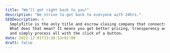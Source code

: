 ```yaml
---
title: "We’ll get right back to you!"
description: "We strive to get back to everyone with 24hrs."
SEODescription: >
  SmplyTitle is the only title and escrow closing company that connects directly with the buyer and seller.
  What does that mean? It means you get better pricing, transparency and clear understanding
  and simply process all with the click of a button.
date: 2022-12-01T13:38:53+02:00
draft: false
---
```

